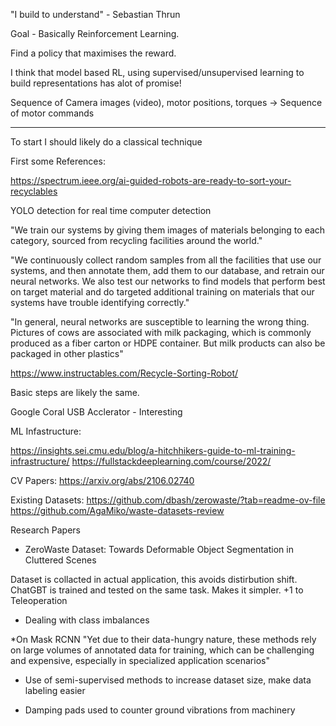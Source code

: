"I build to understand" - Sebastian Thrun

Goal - Basically Reinforcement Learning.

Find a policy that maximises the reward.

I think that model based RL, using supervised/unsupervised learning to build representations has alot of promise!

Sequence of Camera images (video), motor positions, torques -> Sequence of motor commands

---

To start I should likely do a classical technique


First some References:

https://spectrum.ieee.org/ai-guided-robots-are-ready-to-sort-your-recyclables

YOLO detection for real time computer detection

"We train our systems by giving them images of materials belonging to each category, sourced from recycling facilities around the world."

"We continuously collect random samples from all the facilities that use our systems, and then annotate them, add them to our database, and retrain our neural networks. We also test our networks to find models that perform best on target material and do targeted additional training on materials that our systems have trouble identifying correctly."

"In general, neural networks are susceptible to learning the wrong thing. Pictures of cows are associated with milk packaging, which is commonly produced as a fiber carton or HDPE container. But milk products can also be packaged in other plastics"

https://www.instructables.com/Recycle-Sorting-Robot/

Basic steps are likely the same.

Google Coral USB Acclerator - Interesting


ML Infastructure:

https://insights.sei.cmu.edu/blog/a-hitchhikers-guide-to-ml-training-infrastructure/
https://fullstackdeeplearning.com/course/2022/

CV Papers:
https://arxiv.org/abs/2106.02740


Existing Datasets:
https://github.com/dbash/zerowaste/?tab=readme-ov-file
https://github.com/AgaMiko/waste-datasets-review

Research Papers
- ZeroWaste Dataset: Towards Deformable Object Segmentation in Cluttered Scenes

Dataset is collacted in actual application, this avoids distirbution shift. ChatGBT is trained and tested on the same task. Makes it simpler. +1 to Teleoperation

* Dealing with class imbalances

*On Mask RCNN "Yet due to their data-hungry nature, these methods rely on large volumes of annotated data for training, which can be challenging and expensive, especially in specialized application scenarios"

* Use of semi-supervised methods to increase dataset size, make data labeling easier

* Damping pads used to counter ground vibrations from machinery 